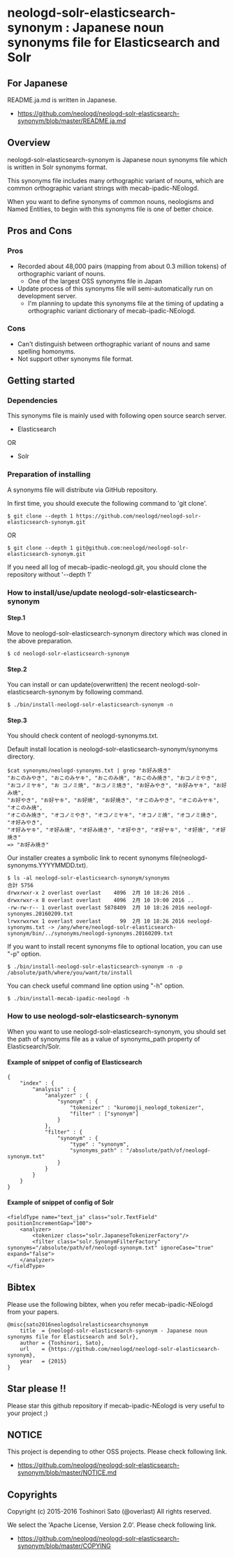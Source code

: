 # neologd-solr-elasticsearch-synonym : Japanese noun synonyms file for Elasticsearch and Solr

## For Japanese
README.ja.md is written in Japanese.

- https://github.com/neologd/neologd-solr-elasticsearch-synonym/blob/master/README.ja.md

## Overview
neologd-solr-elasticsearch-synonym is Japanese noun synonyms file which is written in Solr synonyms format.

This synonyms file includes many orthographic variant of nouns, which are common orthographic variant strings with mecab-ipadic-NEologd.

When you want to define synonyms of common nouns, neologisms and Named Entities, to begin with this synonyms file is one of better choice.

## Pros and Cons
### Pros
- Recorded about 48,000 pairs (mapping from about 0.3 million tokens) of orthographic variant of nouns.
    - One of the largest OSS synonyms file in Japan
- Update process of this synonyms file will semi-automatically run on development server.
    - I'm planning to update this synonyms file at the timing of updating a orthographic variant dictionary of mecab-ipadic-NEologd.

### Cons
- Can't distinguish between orthographic variant of nouns and same spelling homonyms.
- Not support other synonyms file format.

## Getting started

### Dependencies
This synonyms file is mainly used with following open source search server.

- Elasticsearch

OR

- Solr

### Preparation of installing
A synonyms file will distribute via GitHub repository.

In first time, you should execute the following command to 'git clone'.

    $ git clone --depth 1 https://github.com/neologd/neologd-solr-elasticsearch-synonym.git

OR

    $ git clone --depth 1 git@github.com:neologd/neologd-solr-elasticsearch-synonym.git

If you need all log of mecab-ipadic-neologd.git, you should clone the repository without '--depth 1'

### How to install/use/update neologd-solr-elasticsearch-synonym
#### Step.1
Move to neologd-solr-elasticsearch-synonym directory  which was cloned in the above preparation.

    $ cd neologd-solr-elasticsearch-synonym

#### Step.2
You can install or can update(overwritten) the recent neologd-solr-elasticsearch-synonym by following command.

    $ ./bin/install-neologd-solr-elasticsearch-synonym -n

#### Step.3
You should check content of neologd-synonyms.txt.

Default install location is neologd-solr-elasticsearch-synonym/synonyms directory.

    $cat synonyms/neologd-synonyms.txt | grep "お好み焼き"
    "おこのみやき", "おこのみヤキ", "おこのみ焼", "おこのみ焼き", "おコノミやき",
    "おコノミヤキ", "お コノミ焼", "おコノミ焼き", "お好みやき", "お好みヤキ", "お好み焼",
    "お好やき", "お好ヤキ", "お好焼", "お好焼き", "オこのみやき", "オこのみヤキ", "オこのみ焼",
    "オこのみ焼き", "オコノミやき", "オコノミヤキ", "オコノミ焼", "オコノミ焼き", "オ好みやき",
    "オ好みヤキ", "オ好み焼", "オ好み焼き", "オ好やき", "オ好ヤキ", "オ好焼", "オ好焼き"
    => "お好み焼き"

Our installer creates a symbolic link to recent synonyms file(neologd-synonyms.YYYYMMDD.txt).

    $ ls -al neologd-solr-elasticsearch-synonym/synonyms
    合計 5756
    drwxrwxr-x 2 overlast overlast    4096  2月 10 18:26 2016 .
    drwxrwxr-x 8 overlast overlast    4096  2月 10 19:00 2016 ..
    -rw-rw-r-- 1 overlast overlast 5878409  2月 10 18:26 2016 neologd-synonyms.20160209.txt
    lrwxrwxrwx 1 overlast overlast      99  2月 10 18:26 2016 neologd-synonyms.txt -> /any/where/neologd-solr-elasticsearch-synonym/bin/../synonyms/neologd-synonyms.20160209.txt

If you want to install recent synonyms file to optional location, you can use "-p" option.

    $ ./bin/install-neologd-solr-elasticsearch-synonym -n -p /absolute/path/where/you/want/to/install

You can check useful command line option using "-h" option.

    $ ./bin/install-mecab-ipadic-neologd -h

### How to use neologd-solr-elasticsearch-synonym
When you want to use neologd-solr-elasticsearch-synonym, you should set the path of synonyms file as a value of synonyms_path property of Elasticsearch/Solr.

#### Example of snippet of config of Elasticsearch

    {
        "index" : {
            "analysis" : {
                "analyzer" : {
                    "synonym" : {
                        "tokenizer" : "kuromoji_neologd_tokenizer",
                        "filter" : ["synonym"]
                    }
                },
                "filter" : {
                    "synonym" : {
                        "type" : "synonym",
                        "synonyms_path" : "/absolute/path/of/neologd-synonym.txt"
                    }
                }
            }
        }
    }

#### Example of snippet of config of Solr

    <fieldType name="text_ja" class="solr.TextField" positionIncrementGap="100">
        <analyzer>
            <tokenizer class="solr.JapaneseTokenizerFactory"/>
            <filter class="solr.SynonymFilterFactory" synonyms="/absolute/path/of/neologd-synonym.txt" ignoreCase="true" expand="false">
        </analyzer>
    </fieldType>

## Bibtex

Please use the following bibtex, when you refer mecab-ipadic-NEologd from your papers.

    @misc{sato2016neologdsolrelasticsearchsynonym
        title  = {neologd-solr-elasticsearch-synonym - Japanese noun synonyms file for Elasticsearch and Solr},
        author = {Toshinori, Sato},
        url    = {https://github.com/neologd/neologd-solr-elasticsearch-synonym},
        year   = {2015}
    }

## Star please !!
Please star this github repository if mecab-ipadic-NEologd is very useful to your project ;)

## NOTICE
This project is depending to other OSS projects. Please check following link.

- https://github.com/neologd/neologd-solr-elasticsearch-synonym/blob/master/NOTICE.md

## Copyrights
Copyright (c) 2015-2016 Toshinori Sato (@overlast) All rights reserved.

We select the 'Apache License, Version 2.0'. Please check following link.

- https://github.com/neologd/neologd-solr-elasticsearch-synonym/blob/master/COPYING
